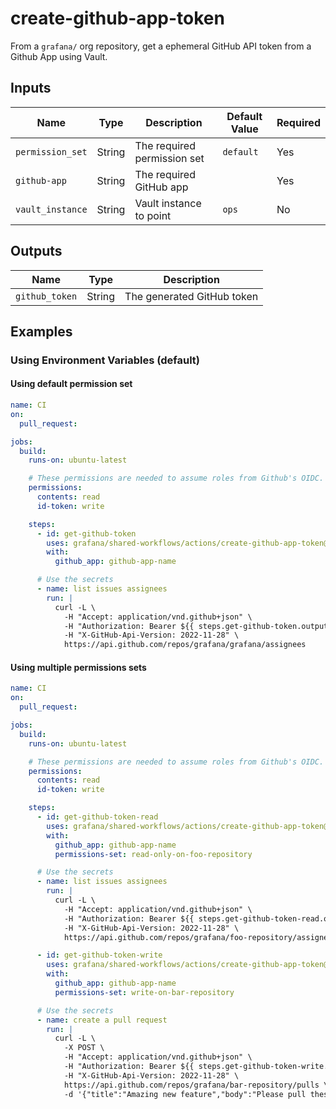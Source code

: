# create-github-app-token

From a `grafana/` org repository, get a ephemeral GitHub API token from a Github App using Vault.

## Inputs

| Name             | Type   | Description                 | Default Value | Required |
| ---------------- | ------ | --------------------------- | ------------- | -------- |
| `permission_set` | String | The required permission set | `default`     | Yes      |
| `github-app`     | String | The required GitHub app     |               | Yes      |
| `vault_instance` | String | Vault instance to point     | `ops`         | No       |

## Outputs

| Name           | Type   | Description                |
| -------------- | ------ | -------------------------- |
| `github_token` | String | The generated GitHub token |

## Examples

### Using Environment Variables (default)

<!-- x-release-please-start-version -->

#### Using default permission set

```yaml
name: CI
on:
  pull_request:

jobs:
  build:
    runs-on: ubuntu-latest

    # These permissions are needed to assume roles from Github's OIDC.
    permissions:
      contents: read
      id-token: write

    steps:
      - id: get-github-token
        uses: grafana/shared-workflows/actions/create-github-app-token@create-github-app-token/v0.1.0
        with:
          github_app: github-app-name

      # Use the secrets
      - name: list issues assignees
        run: |
          curl -L \
            -H "Accept: application/vnd.github+json" \
            -H "Authorization: Bearer ${{ steps.get-github-token.outputs.github_token }}" \
            -H "X-GitHub-Api-Version: 2022-11-28" \
            https://api.github.com/repos/grafana/grafana/assignees
```

#### Using multiple permissions sets

```yaml
name: CI
on:
  pull_request:

jobs:
  build:
    runs-on: ubuntu-latest

    # These permissions are needed to assume roles from Github's OIDC.
    permissions:
      contents: read
      id-token: write

    steps:
      - id: get-github-token-read
        uses: grafana/shared-workflows/actions/create-github-app-token@create-github-app-token/v0.1.0
        with:
          github_app: github-app-name
          permissions-set: read-only-on-foo-repository

      # Use the secrets
      - name: list issues assignees
        run: |
          curl -L \
            -H "Accept: application/vnd.github+json" \
            -H "Authorization: Bearer ${{ steps.get-github-token-read.outputs.github_token }}" \
            -H "X-GitHub-Api-Version: 2022-11-28" \
            https://api.github.com/repos/grafana/foo-repository/assignees

      - id: get-github-token-write
        uses: grafana/shared-workflows/actions/create-github-app-token@create-github-app-token/v0.1.0
        with:
          github_app: github-app-name
          permissions-set: write-on-bar-repository

      # Use the secrets
      - name: create a pull request
        run: |
          curl -L \
            -X POST \
            -H "Accept: application/vnd.github+json" \
            -H "Authorization: Bearer ${{ steps.get-github-token-write.outputs.github_token }}" \
            -H "X-GitHub-Api-Version: 2022-11-28" \
            https://api.github.com/repos/grafana/bar-repository/pulls \
            -d '{"title":"Amazing new feature","body":"Please pull these awesome changes in!","head":"octocat:new-feature","base":"master"}'
```

<!-- x-release-please-end-version -->
